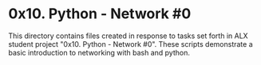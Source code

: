 # 0x10. Python - Network #0
This directory contains files created in response to tasks set forth in ALX student project "0x10. Python - Network #0". These scripts demonstrate a basic introduction to networking with bash and python.
